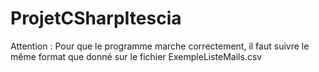 # ProjetCSharpItescia

Attention : Pour que le programme marche correctement, il faut suivre le même format que donné sur le fichier ExempleListeMails.csv
